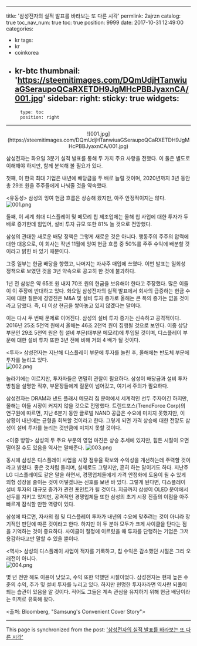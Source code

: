 
---
title: '삼성전자의 실적 발표를 바라보는 또 다른 시각'
permlink: 2ajrzn
catalog: true
toc_nav_num: true
toc: true
position: 9999
date: 2017-10-31 12:49:00
categories:
- kr
tags:
- kr
- coinkorea
- kr-btc
thumbnail: 'https://steemitimages.com/DQmUdjHTanwiuaGSeraupoQCaRXETDH9JgMHcPBBJyaxnCA/001.jpg'
sidebar:
    right:
        sticky: true
widgets:
    -
        type: toc
        position: right
---


<center>
![001.jpg](https://steemitimages.com/DQmUdjHTanwiuaGSeraupoQCaRXETDH9JgMHcPBBJyaxnCA/001.jpg)
</center>

삼성전자는 화요일 3분기 실적 발표를 통해 두 가지 주요 사항을 전했다. 이 둘은 별도로 이해해야 하지만, 함께 분석해 볼 필요가 있다. 
  
첫째, 이 한국 최대 기업은 내년에 배당금을 두 배로 늘릴 것이며, 2020년까지 3년 동안 총 29조 원을 주주들에게 나눠줄 것을 약속했다.
  
<유동성>
삼성의 잉여 현금 흐름은 상승해 왔지만, 아주 안정적이지는 않다. 
![001.png](https://steemitimages.com/DQmdnfVvPKMTjqHgEmiQUrCSS5uRKYP3fDxnAeAsifxyza3/001.png)


둘째, 이 세계 최대 디스플레이 및 메모리 칩 제조업체는 올해 칩 사업에 대한 투자가 두 배로 증가한데 힘입어, 설비 투자 규모 또한 81% 늘 것으로 전망했다.
  
삼성의 관대한 새로운 배당 정책은 그렇게 새로운 것은 아니다. 행동주의 주주의 압력에 대한 대응으로, 이 회사는 작년 11월에 잉여 현금 흐름 중 50%를 주주 수익에 배분할 것이라고 밝힌 바 있기 때문이다.
  
그중 일부는 현금 배당을 향했고, 나머지는 자사주 매입에 쓰였다. 이번 발표는 일회성 정책으로 보였던 것을 3년 약속으로 공고히 한 것에 불과하다. 
  
1년 전 삼성은 약 65조 원 내지 70조 원의 현금을 보유해야 한다고 주장했다. 많은 이들이 이 주장에 반대하고 있다. 화요일 삼성전자의 실적 발표에서 회사의 급증하는 현금 수지에 대한 질문에 경영진은 M&A 및 설비 투자 증가로 올해는 큰 폭의 증가는 없을 것이라고 답했다. 즉, 더 이상 현금을 쌓아놓고 있지 않겠다는 말이다. 
  
이는 다시 두 번째 문제로 이어진다. 삼성의 설비 투자 증가는 신속하고 공격적이다. 2016년 25조 5천억 원에서 올해는 46조 2천억 원이 집행될 것으로 보인다. 이중 상당 부분인 29조 5천억 원은 칩 설비 부문(대부분 메모리)에 투입될 것이며, 디스플레이 부문에 대한 설비 투자 또한 3년 전에 비해 거의 4 배가 될 것이다.
  
<투자>
삼성전자는 지난해 디스플레이 부문에 투자를 늘린 후, 올해에는 반도체 부문에 투자를 늘리고 있다.  
![002.png](https://steemitimages.com/DQmSVMk5GkWAZdWYfgnD6JPa1JNNDCHPxf9oHwUeVTMfnNS/002.png)

놀라기에는 이르지만, 투자자들은 면밀히 관찰이 필요하다. 삼성이 배당금과 설비 투자 방침을 설명한 직후, 부문장들에게 질문이 넘어갔고, 여기서 주의가 필요하다.
  
삼성전자는 DRAM과 낸드 플래시 메모리 칩 분야에서 세계적인 선두 주자이긴 하지만, 올해는 이들 시장이 커지지 않을 것으로 전망했다. 트렌드포스(TrendForce Corp)의 연구원에 따르면, 지난 6분기 동안 글로벌 NAND 공급은 수요에 미치지 못했지만, 이 상황이 내년에는 균형을 회복할 것이라고 한다. 그렇게 되면 가격 상승에 대한 전망도 삼성이 설비 투자를 늘리는 것만큼에 미치지 못할 것이다.
  
<이중 방향>
삼성의 두 주요 부문의 영업 마진은 상승 추세에 있지만, 힘든 시절이 오면 떨어질 수도 있음을 역사는 말해준다. 
![003.png](https://steemitimages.com/DQmP6NMYZnFjZPBdSZLbm66Lsckat73eADmk4KRt1aFHQHy/003.png)

 동시에 삼성은 디스플레이 사업을 시장 점유율 확보와 수익성을 개선하는데 주력할 것이라고 밝혔다. 좋은 것처럼 들리며, 실제로도 그렇지만, 흔히 하는 말이기도 하다. 지난주 LG 디스플레이도 같은 말을 하면서, 경쟁업체들에게 가격 안정화에 도움이 될 수 있게 외형 성장을 줄이는 것이 어떻겠냐는 신호를 보낸 바 있다. 그렇게 된다면, 디스플레이 설비 투자의 대규모 증가가 관전 포인트가 될 것이다. 지금까지 삼성이 OLED 분야에서 선두를 지키고 있지만, 공격적인 경쟁업체들 또한 삼성의 초기 시장 진출의 이점을 아주 빠르게 잠식할 만한 역량이 있다. 
  
삼성에 따르면, 자사의 칩 및 디스플레이 투자가 내년의 수요에 맞추려는 것이 아니라 장기적인 판단에 따른 것이라고 한다. 하지만 이 두 분야 모두가 크게 사이클을 탄다는 점을 기억하는 것이 중요하다. 사이클이 절정에 이르렀을 때 투자를 단행하는 기업은 그저 용감하다고만 말할 수 있을 뿐이다. 
  
<역사>
삼성의 디스플레이 사업이 적자를 기록하고, 칩 수익은 감소했던 시절은 그리 오래전이 아니다.  
![004.png](https://steemitimages.com/DQmUPTNY1Fd3d6sbpFq1r8ZnZu5k4jpkqCe9CBP3Ffc7A6R/004.png)

몇 년 전만 해도 이윤이 낮았고, 수익 또한 약했던 시절이었다. 삼성전자는 현재 높은 수준의 수익, 주가 및 설비 투자를 누리고 있다. 하지만 현명한 투자자라면 역사란 되풀이되는 습관이 있음을 알 것이다. 적어도 그들은 계속 관심을 유지하기 위해 현금 배당이라는 미끼로 유혹해 왔다.
  
<출처: Bloomberg, "Samsung's Convenient Cover Story">

- - -

This page is synchronized from the post: ['삼성전자의 실적 발표를 바라보는 또 다른 시각'](https://steemit.com/@pius.pius/2ajrzn)
